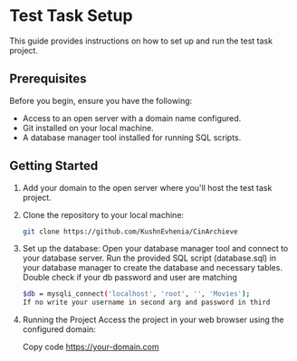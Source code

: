 # Test Task Setup

This guide provides instructions on how to set up and run the test task project.

## Prerequisites

Before you begin, ensure you have the following:

- Access to an open server with a domain name configured.
- Git installed on your local machine.
- A database manager tool installed for running SQL scripts.

## Getting Started

1. Add your domain to the open server where you'll host the test task project.

2. Clone the repository to your local machine:
   ```sh
   git clone https://github.com/KushnEvhenia/CinArchieve

3. Set up the database:
    Open your database manager tool and connect to your database server.
    Run the provided SQL script (database.sql) in your database manager to create the database and necessary tables.
    Double check if your db password and user are matching 
    ```sh
    $db = mysqli_connect('localhost', 'root', '', 'Movies');
    If no write your username in second arg and password in third
    
4. Running the Project
    Access the project in your web browser using the configured domain:

    Copy code
    https://your-domain.com

